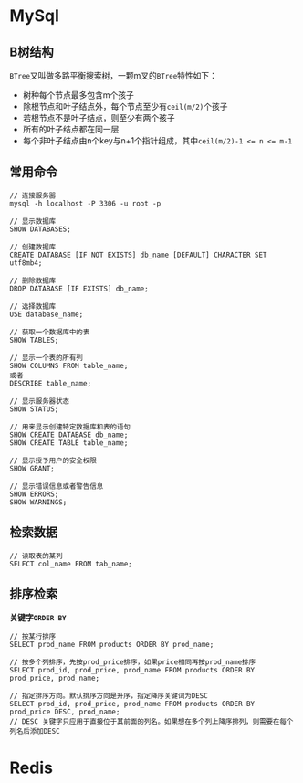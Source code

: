 # MySql

## B树结构

`BTree`又叫做多路平衡搜索树，一颗m叉的`BTree`特性如下：

* 树种每个节点最多包含m个孩子
* 除根节点和叶子结点外，每个节点至少有`ceil(m/2)`个孩子
* 若根节点不是叶子结点，则至少有两个孩子
* 所有的叶子结点都在同一层
* 每个非叶子结点由n个key与n+1个指针组成，其中`ceil(m/2)-1 <= n <= m-1`

## 常用命令

```mysql
// 连接服务器
mysql -h localhost -P 3306 -u root -p

// 显示数据库
SHOW DATABASES;

// 创建数据库
CREATE DATABASE [IF NOT EXISTS] db_name [DEFAULT] CHARACTER SET utf8mb4;

// 删除数据库
DROP DATABASE [IF EXISTS] db_name;

// 选择数据库
USE database_name;

// 获取一个数据库中的表
SHOW TABLES;

// 显示一个表的所有列
SHOW COLUMNS FROM table_name;
或者
DESCRIBE table_name;

// 显示服务器状态
SHOW STATUS;

// 用来显示创建特定数据库和表的语句
SHOW CREATE DATABASE db_name;
SHOW CREATE TABLE table_name;

// 显示授予用户的安全权限
SHOW GRANT;

// 显示错误信息或者警告信息
SHOW ERRORS;
SHOW WARNINGS;
```

## 检索数据

```mysql
// 读取表的某列
SELECT col_name FROM tab_name;
```

## 排序检索

**关键字`ORDER BY`**

```mysql
// 按某行排序
SELECT prod_name FROM products ORDER BY prod_name;

// 按多个列排序，先按prod_price排序，如果price相同再按prod_name排序
SELECT prod_id, prod_price, prod_name FROM products ORDER BY prod_price, prod_name;

// 指定排序方向。默认排序方向是升序，指定降序关键词为DESC
SELECT prod_id, prod_price, prod_name FROM products ORDER BY prod_price DESC, prod_name;
// DESC 关键字只应用于直接位于其前面的列名。如果想在多个列上降序排列，则需要在每个列名后添加DESC
```



# Redis

